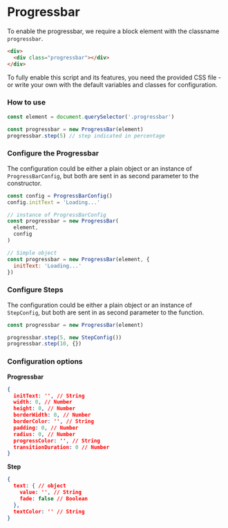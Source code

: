 # Progressbar

To enable the progressbar, we require a block element with the classname `progressbar`.
```html
<div>
  <div class="progressbar"></div>
</div>
```

To fully enable this script and its features, you need the provided CSS file - or write your own with the default variables and classes for configuration.

### How to use
```javascript
const element = document.querySelector('.progressbar')

const progressbar = new ProgressBar(element)
progressbar.step(5) // step indicated in percentage
```

### Configure the Progressbar
The configuration could be either a plain object or an instance of `ProgressBarConfig`, but both are sent in as second parameter to the constructor.

```javascript
const config = ProgressBarConfig()
config.initText = 'Loading...'

// instance of ProgressBarConfig
const progressbar = new ProgressBar(
  element,
  config
)

// Simple object
const progressbar = new ProgressBar(element, {
  initText: 'Loading...'
})
```

### Configure Steps
The configuration could be either a plain object or an instance of `StepConfig`, but both are sent in as second parameter to the function.

```javascript
const progressbar = new ProgressBar(element)

progressbar.step(5, new StepConfig())
progressbar.step(10, {})
```

### Configuration options
**Progressbar**
```json
{
  initText: '', // String
  width: 0, // Number
  height: 0, // Number
  borderWidth: 0, // Number
  borderColor: '', // String
  padding: 0, // Number
  radius: 0, // Number
  progressColor: '', // String
  transitionDuration: 0 // Number
}
```

**Step**
```json
{
  text: { // object
    value: '', // String
    fade: false // Boolean
  },
  textColor: '' // String
}
```
